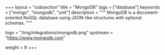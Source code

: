 +++
layout = "subsection"
title = "MongoDB"
tags = ["database"]
keywords = ["mongo", "mongodb", "unit"]
description = """
MongoDB is a document-oriented NoSQL database using JSON-like structures with optional schemas.
"""

logo = "/img/integrations/mongodb.png"
upstream = "https://www.mongodb.com"

weight = 9
+++
